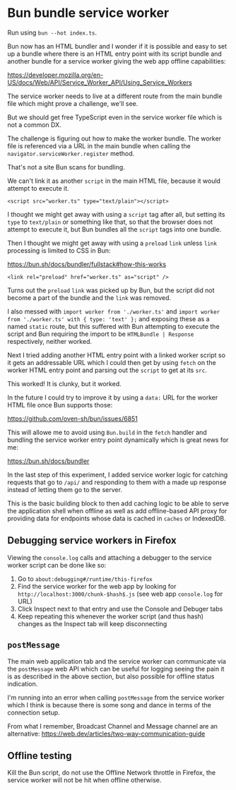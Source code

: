 # Bun bundle service worker

Run using `bun --hot index.ts`.

Bun now has an HTML bundler and I wonder if it is possible and easy to set up a
bundle where there is an HTML entry point with its script bundle and another
bundle for a service worker giving the web app offline capabilities:

https://developer.mozilla.org/en-US/docs/Web/API/Service_Worker_API/Using_Service_Workers

The service worker needs to live at a different route from the main bundle file
which might prove a challenge, we'll see.

But we should get free TypeScript even in the service worker file which is not
a common DX.

The challenge is figuring out how to make the worker bundle.
The worker file is referenced via a URL in the main bundle when calling the
`navigator.serviceWorker.register` method.

That's not a site Bun scans for bundling.

We can't link it as another `script` in the main HTML file, because it would
attempt to execute it.

`<script src="worker.ts" type="text/plain"></script>`

I thought we might get away with using a `script` tag after all, but setting its
`type` to `text/plain` or something like that, so that the browser does not
attempt to execute it, but Bun bundles all the `script` tags into one bundle.

Then I thought we might get away with using a `preload` `link` unless `link`
processing is limited to CSS in Bun:

https://bun.sh/docs/bundler/fullstack#how-this-works

`<link rel="preload" href="worker.ts" as="script" />`

Turns out the `preload` `link` was picked up by Bun, but the script did not
become a part of the bundle and the `link` was removed.

I also messed with `import worker from './worker.ts'` and
`import worker from './worker.ts' with { type: 'text' };` and exposing these
as a named `static` route, but this suffered with Bun attempting to execute
the script and Bun requiring the import to be `HTMLBundle | Response`
respectively, neither worked.

Next I tried adding another HTML entry point with a linked worker script so it
gets an addressable URL which I could then get by using `fetch` on the worker
HTML entry point and parsing out the `script` to get at its `src`.

This worked!
It is clunky, but it worked.

In the future I could try to improve it by using a `data:` URL for the worker
HTML file once Bun supports those:

https://github.com/oven-sh/bun/issues/6851

This will allowe me to avoid using `Bun.build` in the `fetch` handler and
bundling the service worker entry point dynamically which is great news for me:

https://bun.sh/docs/bundler

In the last step of this experiment, I added service worker logic for catching
requests that go to `/api/` and responding to them with a made up response
instead of letting them go to the server.

This is the basic building block to then add caching logic to be able to serve
the application shell when offline as well as add offline-based API proxy for
providing data for endpoints whose data is cached in `caches` or IndexedDB.

## Debugging service workers in Firefox

Viewing the `console.log` calls and attaching a debugger to the service worker
script can be done like so:

1. Go to `about:debugging#/runtime/this-firefox`
2. Find the service worker for the web app by looking for
   `http://localhost:3000/chunk-$hash$.js` (see web app `console.log` for URL)
3. Click Inspect next to that entry and use the Console and Debuger tabs
4. Keep repeating this whenever the worker script (and thus hash) changes as the
   Inspect tab will keep disconnecting

## `postMessage`

The main web application tab and the service worker can communicate via the
`postMessage` web API which can be useful for logging seeing the pain it is as
described in the above section, but also possible for offline status indication.

I'm running into an error when calling `postMessage` from the service worker
which I think is because there is some song and dance in terms of the connection
setup.

From what I remember, Broadcast Channel and Message channel are an alternative:
https://web.dev/articles/two-way-communication-guide

## Offline testing

Kill the Bun script, do not use the Offline Network throttle in Firefox, the
service worker will not be hit when offline otherwise.
